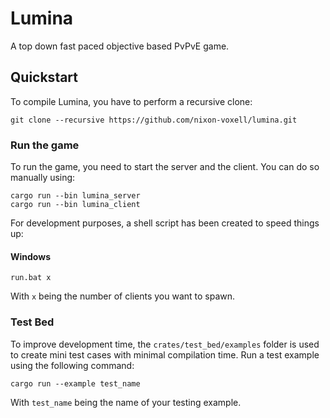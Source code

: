 # Lumina

A top down fast paced objective based PvPvE game.

## Quickstart

To compile Lumina, you have to perform a recursive clone:

```
git clone --recursive https://github.com/nixon-voxell/lumina.git
```

### Run the game

To run the game, you need to start the server and the client.
You can do so manually using:

```
cargo run --bin lumina_server
cargo run --bin lumina_client
```

For development purposes, a shell script has been created to speed things up:

#### Windows

```
run.bat x
```

With `x` being the number of clients you want to spawn.

### Test Bed

To improve development time, the `crates/test_bed/examples` folder is used to create mini test cases with minimal compilation time. Run a test example using the following command:

```
cargo run --example test_name
```

With `test_name` being the name of your testing example.
